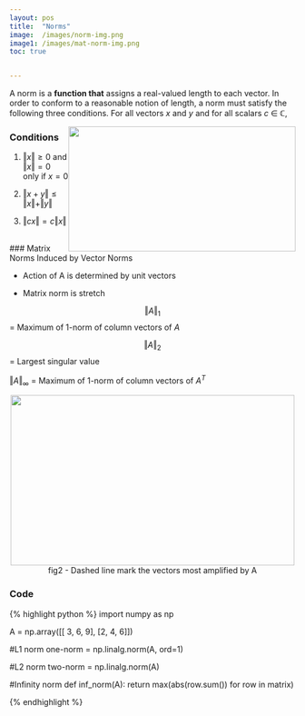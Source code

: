 ```yaml
---
layout: pos
title:  "Norms"
image:  /images/norm-img.png
image1: /images/mat-norm-img.png
toc: true


---
```

A norm is a **function that** assigns a real-valued length to
each vector. In order to conform to a reasonable notion of length, a norm
must satisfy the following three conditions. For all vectors $x$ and $y$ and for all
scalars $c$  $\in$ $\mathbb{C}$,


<div style="float: right;"> <img src="{{page.image | relative_url}}" height="220" width="400"></div>

### Conditions
1.  $\Vert{x}\Vert \ge 0$ and $\Vert{x}\Vert = 0$ only if $x = 0$

2. $\Vert{x+y}\Vert ≤ \Vert{x}\Vert + \Vert{y}\Vert$

3. $\Vert{cx}\Vert = c\Vert{x}\Vert$


 <br/>
### Matrix Norms Induced by Vector Norms

* Action of A is determined by unit vectors

* Matrix norm is stretch


$$\Vert{A}\Vert_1$$ = Maximum of 1-norm of column vectors of $A$

$$\Vert{A}\Vert_2$$ = Largest singular value

$\Vert{A}\Vert_{\infty}$  = Maximum of 1-norm of column vectors of $A^{T}$

<div style="text-align: center;"> <img src="{{page.image1 | relative_url}}" height="300" width="500"> <figcaption> fig2 - Dashed line mark the vectors most amplified by A </figcaption>
</div>


### Code
{% highlight python %}
import numpy as np

A = np.array([[ 3, 6, 9],
            [2, 4, 6]])


#L1 norm
one-norm = np.linalg.norm(A, ord=1)

#L2 norm
two-norm = np.linalg.norm(A)

#Infinity norm
def inf_norm(A):
    return max(abs(row.sum()) for row in matrix)

{% endhighlight %}
